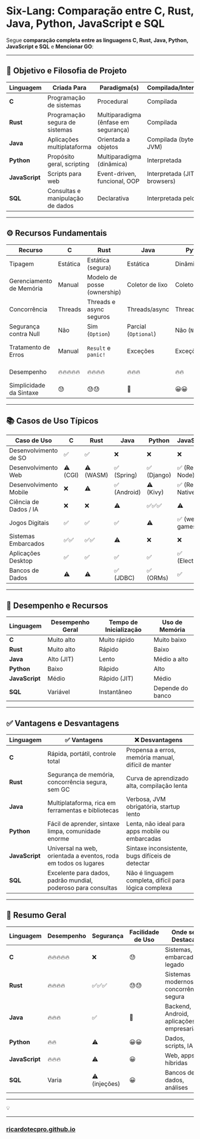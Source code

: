 # Six-Lang: Comparação entre C, Rust, Java, Python, JavaScript e SQL


Segue **comparação completa entre as linguagens C, Rust, Java, Python, JavaScript e SQL** e **Mencionar GO**:

---

## 🧠 **Objetivo e Filosofia de Projeto**

| Linguagem      | Criada Para                      | Paradigma(s)                         | Compilada/Interpretada          |
| -------------- | -------------------------------- | ------------------------------------ | ------------------------------- |
| **C**          | Programação de sistemas          | Procedural                           | Compilada                       |
| **Rust**       | Programação segura de sistemas   | Multiparadigma (ênfase em segurança) | Compilada                       |
| **Java**       | Aplicações multiplataforma       | Orientada a objetos                  | Compilada (bytecode p/ JVM)     |
| **Python**     | Propósito geral, scripting       | Multiparadigma (dinâmica)            | Interpretada                    |
| **JavaScript** | Scripts para web                 | Event-driven, funcional, OOP         | Interpretada (JIT nos browsers) |
| **SQL**        | Consultas e manipulação de dados | Declarativa                          | Interpretada pelo SGBD          |

---

## ⚙️ **Recursos Fundamentais**

| Recurso                  | **C**      | **Rust**                    | **Java**             | **Python**      | **JavaScript**          | **SQL**              |
| ------------------------ | ---------- | --------------------------- | -------------------- | --------------- | ----------------------- | -------------------- |
| Tipagem                  | Estática   | Estática (segura)           | Estática             | Dinâmica        | Dinâmica                | Declarativa          |
| Gerenciamento de Memória | Manual     | Modelo de posse (ownership) | Coletor de lixo      | Coletor de lixo | Coletor de lixo         | N/A                  |
| Concorrência             | Threads    | Threads e async seguros     | Threads/async        | Threads/async   | Assíncrono (event loop) | N/A                  |
| Segurança contra Null    | Não        | Sim (`Option`)              | Parcial (`Optional`) | Não (`None`)    | Não (`null`)            | Parcial              |
| Tratamento de Erros      | Manual     | `Result` e `panic!`         | Exceções             | Exceções        | Exceções                | Por controle do SGBD |
| Desempenho               | 🔥🔥🔥🔥🔥 | 🔥🔥🔥🔥                    | 🔥🔥🔥               | 🔥🔥            | 🔥🔥                    | Depende do banco     |
| Simplicidade da Sintaxe  | 😓         | 😓😓                        | 🙂                   | 😀😀            | 😀                      | 😀                   |

---

## 📚 **Casos de Uso Típicos**

| Caso de Uso            | **C**    | **Rust**  | **Java**    | **Python** | **JavaScript**   | **SQL**     |
| ---------------------- | -------- | --------- | ----------- | ---------- | ---------------- | ----------- |
| Desenvolvimento de SO  | ✅        | ✅         | ❌           | ❌          | ❌                | ❌           |
| Desenvolvimento Web    | ⚠️ (CGI) | ⚠️ (WASM) | ✅ (Spring)  | ✅ (Django) | ✅ (React, Node)  | ✅ (backend) |
| Desenvolvimento Mobile | ❌        | ⚠️        | ✅ (Android) | ⚠️ (Kivy)  | ✅ (React Native) | ❌           |
| Ciência de Dados / IA  | ❌        | ❌         | ⚠️          | ✅✅✅        | ⚠️               | ✅ (dados)   |
| Jogos Digitais         | ✅        | ✅         | ✅           | ⚠️         | ✅ (web games)    | ❌           |
| Sistemas Embarcados    | ✅✅       | ✅✅        | ⚠️          | ❌          | ❌                | ❌           |
| Aplicações Desktop     | ✅        | ✅         | ✅           | ✅          | ✅ (Electron)     | ❌           |
| Bancos de Dados        | ⚠️       | ⚠️        | ✅ (JDBC)    | ✅ (ORMs)   | ✅                | ✅✅✅         |

---

## 🚀 **Desempenho e Recursos**

| Linguagem      | Desempenho Geral | Tempo de Inicialização | Uso de Memória   |
| -------------- | ---------------- | ---------------------- | ---------------- |
| **C**          | Muito alto       | Muito rápido           | Muito baixo      |
| **Rust**       | Muito alto       | Rápido                 | Baixo            |
| **Java**       | Alto (JIT)       | Lento                  | Médio a alto     |
| **Python**     | Baixo            | Rápido                 | Alto             |
| **JavaScript** | Médio            | Rápido (JIT)           | Médio            |
| **SQL**        | Variável         | Instantâneo            | Depende do banco |

---

## ✅ **Vantagens e Desvantagens**

| Linguagem      | ✅ Vantagens                                                     | ❌ Desvantagens                                         |
| -------------- | --------------------------------------------------------------- | ------------------------------------------------------ |
| **C**          | Rápida, portátil, controle total                                | Propensa a erros, memória manual, difícil de manter    |
| **Rust**       | Segurança de memória, concorrência segura, sem GC               | Curva de aprendizado alta, compilação lenta            |
| **Java**       | Multiplataforma, rica em ferramentas e bibliotecas              | Verbosa, JVM obrigatória, startup lento                |
| **Python**     | Fácil de aprender, sintaxe limpa, comunidade enorme             | Lenta, não ideal para apps mobile ou embarcadas        |
| **JavaScript** | Universal na web, orientada a eventos, roda em todos os lugares | Sintaxe inconsistente, bugs difíceis de detectar       |
| **SQL**        | Excelente para dados, padrão mundial, poderoso para consultas   | Não é linguagem completa, difícil para lógica complexa |

---

## 🏁 **Resumo Geral**

| Linguagem      | Desempenho | Segurança     | Facilidade de Uso | Onde se Destaca                           |
| -------------- | ---------- | ------------- | ----------------- | ----------------------------------------- |
| **C**          | 🔥🔥🔥🔥🔥 | ❌             | 😓                | Sistemas, embarcados, legado              |
| **Rust**       | 🔥🔥🔥🔥   | ✅✅✅           | 😓😓              | Sistemas modernos, concorrência segura    |
| **Java**       | 🔥🔥🔥     | ✅             | 🙂                | Backend, Android, aplicações empresariais |
| **Python**     | 🔥🔥       | ⚠️            | 😀😀              | Dados, scripts, IA                        |
| **JavaScript** | 🔥🔥🔥     | ⚠️            | 😀                | Web, apps híbridas                        |
| **SQL**        | Varia      | ⚠️ (injeções) | 😀                | Bancos de dados, análises                 |

---

💡

---

### [ricardotecpro.github.io](https://ricardotecpro.github.io/)
